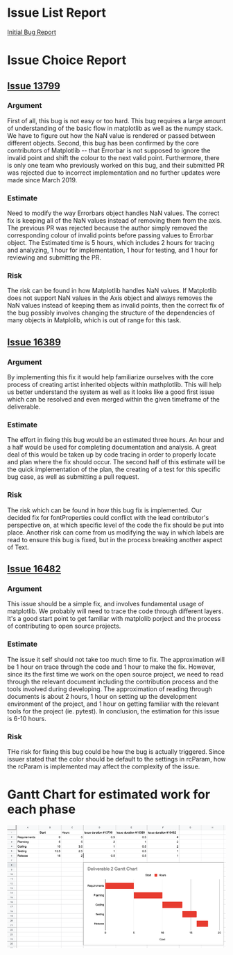 # Issue List Report

[Initial Bug Report](https://github.com/CSCD01/team_20-project/blob/master/deliverables/2/Initial_Bug_Fixes_Report.pdf)

# Issue Choice Report

## [Issue 13799](https://github.com/matplotlib/matplotlib/issues/13799)

### Argument
First of all, this bug is not easy or too hard. This bug requires a large amount of understanding of the basic flow in matplotlib as well as the numpy stack. We have to figure out how the NaN value is rendered or passed between different objects. Second, this bug has been confirmed by the core contributors of Matplotlib -- that Errorbar is not supposed to ignore the invalid point and shift the colour to the next valid point. Furthermore, there is only one team who previously worked on this bug, and their submitted PR was rejected due to incorrect implementation and no further updates were made since March 2019.

### Estimate
Need to modify the way Errorbars object handles NaN values. The correct fix is keeping all of the NaN values instead of removing them from the axis. The previous PR was rejected because the author simply removed the corresponding colour of invalid points before passing values to Errorbar object. The Estimated time is 5 hours, which includes 2 hours for tracing and analyzing, 1 hour for implementation, 1 hour for testing, and 1 hour for reviewing and submitting the PR.

### Risk
The risk can be found in how Matplotlib handles NaN values. If Matplotlib does not support NaN values in the Axis object and always removes the NaN values instead of keeping them as invalid points, then the correct fix of the bug possibly involves changing the structure of the dependencies of many objects in Matplolib, which is out of range for this task. 


## [Issue 16389](https://github.com/CSCD01/team_20-project/tree/master/deliverables/2/matplotlib%2316389)

### Argument
By implementing this fix it would help familiarize ourselves with the core process of creating artist inherited objects within mathplotlib. This will help us better understand the system as well as it looks like a good first issue which can be resolved and even merged within the given timeframe of the deliverable.

### Estimate
The effort in fixing this bug would be an estimated three hours. An hour and a half would be used for completing documentation and analysis. A great deal of this would be taken up by code tracing in order to properly locate and plan where the fix should occur. The second half of this estimate will be the quick implementation of the plan, the creating of a test for this specific bug case, as well as submitting a pull request. 

### Risk
The risk which can be found in how this bug fix is implemented. Our decided fix for fontProperties could conflict with the lead contributor's perspective on, at which specific level of the code the fix should be put into place. Another risk can come from us modifying the way in which labels are read to ensure this bug is fixed, but in the process breaking another aspect of Text.

## [Issue 16482](https://github.com/matplotlib/matplotlib/issues/13799)

### Argument
This issue should be a simple fix, and involves fundamental usage of matplotlib. We probably will need to trace the code through different layers. It's a good start point to get familiar with matplolib porject and the process of contributing to open source projects. 
### Estimate
The issue it self should not take too much time to fix. The approximation will be 1 hour on trace through the code and 1 hour to make the fix. However, since its the first time we work on the open source project, we need to read through the relevant document including the contribution process and the tools involved during developing. The approximation of reading through documents is about 2 hours, 1 hour on setting up the development environment of the project, and 1 hour on getting familiar with the relevant tools for the project (ie. pytest). In conclusion, the estimation for this issue is 6-10 hours.
### Risk
THe risk for fixing this bug could be how the bug is actually triggered. Since issuer stated that the color should be default to the settings in rcParam, how the rcParam is implemented may affect the complexity of the issue. 

# Gantt Chart for estimated work for each phase
![alt text](https://github.com/CSCD01/team_20-project/blob/master/deliverables/2/GanttChart.PNG "Deliverable 2 Gantt Chart")